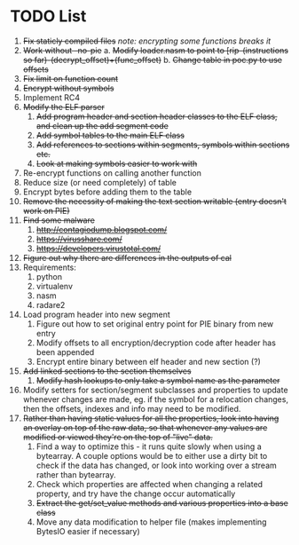 # TODO List

1. ~~Fix staticly compiled files~~ _note: encrypting some functions breaks it_
2. ~~Work without -no-pie~~
    a. ~~Modify loader.nasm to point to [rip-(instructions so far)-(decrypt_offset)+(func_offset)~~
    b. ~~Change table in poc.py to use offsets~~
3. ~~Fix limit on function count~~
4. ~~Encrypt without symbols~~
5. Implement RC4
6. ~~Modify the ELF parser~~
    1. ~~Add program header and section header classes to the ELF class, and clean up the add segment code~~
    2. ~~Add symbol tables to the main ELF class~~
    3. ~~Add references to sections within segments, symbols within sections etc.~~
    4. ~~Look at making symbols easier to work with~~
7. Re-encrypt functions on calling another function
8. Reduce size (or need completely) of table
9. Encrypt bytes before adding them to the table
10. ~~Remove the necessity of making the text section writable (entry doesn't work on PIE)~~
11. ~~Find some malware~~
    1. ~~http://contagiodump.blogspot.com/~~
    2. ~~https://virusshare.com/~~
    3. ~~https://developers.virustotal.com/~~
12. ~~Figure out why there are differences in the outputs of cal~~
13. Requirements:
    1. python
    2. virtualenv
    3. nasm
    4. radare2
14. Load program header into new segment
    1. Figure out how to set original entry point for PIE binary from new entry
    2. Modify offsets to all encryption/decryption code after header has been appended
    3. Encrypt entire binary between elf header and new section (?)
15. ~~Add linked sections to the section themselves~~
    1. ~~Modify hash lookups to only take a symbol name as the parameter~~
16. Modify setters for section/segment subclasses and properties to update whenever changes are made, eg. if the symbol
    for a relocation changes, then the offsets, indexes and info may need to be modified.
17. ~~Rather than having static values for all the properties, look into having an overlay on top of the raw data, so
    that whenever any values are modified or viewed they're on the top of "live" data.~~
    1. Find a way to optimize this - it runs quite slowly when using a bytearray. A couple options would be to either
    use a dirty bit to check if the data has changed, or look into working over a stream rather than bytearray.
    2. Check which properties are affected when changing a related property, and try have the change occur automatically
    3. ~~Extract the get/set_value methods and various properties into a base class~~
    4. Move any data modification to helper file (makes implementing BytesIO easier if necessary)